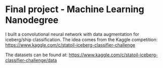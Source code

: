 Final project - Machine Learning Nanodegree
==============

I built a convolutional neural network with data augmentation for iceberg/ship classification.
The idea comes from the Kaggle competition: https://www.kaggle.com/c/statoil-iceberg-classifier-challenge

The datasets can be found at: https://www.kaggle.com/c/statoil-iceberg-classifier-challenge/data
